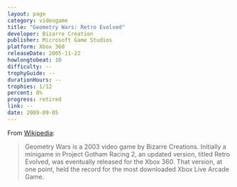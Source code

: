 ```yaml
---
layout: page
category: videogame
title: "Geometry Wars: Retro Evolved"
developer: Bizarre Creation
publisher: Microsoft Game Studios
platform: Xbox 360
releaseDate: 2005-11-22
howlongtobeat: 10
difficulty: --
trophyGuide: --
durationHours: --
trophies: 1/12
percent: 8%
progress: retired
link: --
date: 2009-09-05
---
```


From [Wikipedia](https://en.wikipedia.org/wiki/Geometry_Wars:_Retro_Evolved):

> Geometry Wars is a 2003 video game by Bizarre Creations. Initially a minigame in Project Gotham Racing 2, an updated version, titled Retro Evolved, was eventually released for the Xbox 360. That version, at one point, held the record for the most downloaded Xbox Live Arcade Game.
